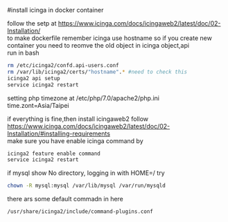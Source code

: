 #install icinga in docker container

follow the setp at
https://www.icinga.com/docs/icingaweb2/latest/doc/02-Installation/  
to make dockerfile
remember icinga use hostname so if you create new container you need to reomve the old object in icinga object,api  
run in bash
```bash
rm /etc/icinga2/confd.api-users.conf
rm /var/lib/icinga2/certs/"hostname".* #need to check this 
icinga2 api setup
service icinga2 restart
```
setting php timezone at /etc/php/7.0/apache2/php.ini  
time.zont=Asia/Taipei

if everything is fine,then install icingaweb2 follow  
https://www.icinga.com/docs/icingaweb2/latest/doc/02-Installation/#installing-requirements  
make sure you have enable icinga command by
```bash
icinga2 feature enable command
service icinga2 restart
```
if mysql show No directory, logging in with HOME=/ try
```bash
chown -R mysql:mysql /var/lib/mysql /var/run/mysqld
```
there ars some default commadn in here
```bash
/usr/share/icinga2/include/command-plugins.conf
```
